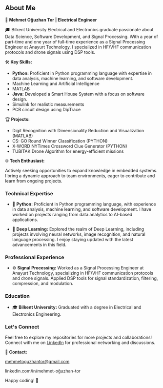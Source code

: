 ## About Me

🚀 **Mehmet Oğuzhan Tor | Electrical Engineer**

🎓 Bilkent University Electrical and Electronics graduate passionate about Data Science, Software Development, and Signal Processing. With a year of part-time and one year of full-time experience as a Signal Processing Engineer at Anayurt Technology, I specialized in HF/VHF communication protocols and drone signals using DSP tools.

🛠️ **Key Skills:**

- **Python:** Proficient in Python programming language with expertise in data analysis, machine learning, and software development.
- Machine Learning and Artificial Intelligence
- MATLAB 
- **Java:** Developed a Smart House System with a focus on software design.
- Simulink for realistic measurements
- PCB circuit design using DipTrace


🏆 **Projects:**

- Digit Recognition with Dimensionality Reduction and Visualization (MATLAB)
- CS: GO Round Winner Classification (PYTHON)
- X-WORD NYTimes Crossword Clue Generator (PYTHON)
- TUBITAK Drone Algorithm for energy-efficient missions

🌐 **Tech Enthusiast:**

Actively seeking opportunities to expand knowledge in embedded systems. I bring a dynamic approach to team environments, eager to contribute and learn from ongoing projects.

### Technical Expertise

- 🐍 **Python:** Proficient in Python programming language, with experience in data analysis, machine learning, and software development. I have worked on projects ranging from data analytics to AI-based applications.

- 🧠 **Deep Learning:** Explored the realm of Deep Learning, including projects involving neural networks, image recognition, and natural language processing. I enjoy staying updated with the latest advancements in this field.

### Professional Experience

- ⚙️ **Signal Processing:** Worked as a Signal Processing Engineer at Anayurt Technology, specializing in HF/VHF communication protocols and drone signals. Applied DSP tools for signal standardization, filtering, compression, and modulation.

### Education

- 🎓 **Bilkent University:** Graduated with a degree in Electrical and Electronics Engineering.

### Let's Connect

Feel free to explore my repositories for more projects and collaborations! Connect with me on [LinkedIn](linkedin.com/in/mehmet-oğuzhan-tor) for professional networking and discussions.

📧 **Contact:**

mehmetoguzhantor@gmail.com

linkedin.com/in/mehmet-oğuzhan-tor

Happy coding! 🚀
